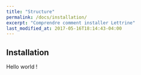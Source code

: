 ```yaml
---
title: "Structure"
permalink: /docs/installation/
excerpt: "Comprendre comment installer Lettrine"
last_modified_at: 2017-05-16T18:14:43-04:00
---
```


## Installation
Hello world !